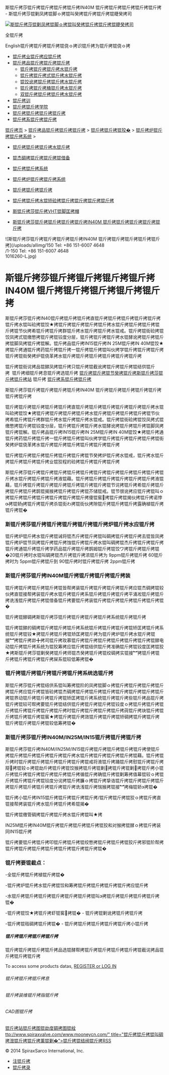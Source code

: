  斯锟斤拷莎锟斤拷锟斤拷锟斤拷锟斤拷IN40M 锟斤拷锟斤拷锟斤拷锟斤拷锟斤拷 - 斯锟斤拷莎锟剿凤拷锟脚ｏ拷锟叫癸拷锟斤拷锟斤拷锟睫癸拷司    

[![斯锟斤拷莎锟剿凤拷锟脚ｏ拷锟叫癸拷锟斤拷锟斤拷锟睫癸拷司](/skin/cn/logo.gif)](/)

全锟斤拷

English锟斤拷锟斤拷锟斤拷锟侥ｏ拷识锟斤拷为锟斤拷锟侥ｏ拷

-   [锟斤拷业锟斤拷应锟斤拷](/cn_applications/index.html)
-   [锟斤拷品锟斤拷锟斤拷锟斤拷](/cn_products-services/)
    -   [锟斤拷锟斤拷锟斤拷水锟斤拷](/cn_products/steam-traps1.html)
    -   [锟斤拷锟斤拷式锟斤拷水锟斤拷](/cn_products/steam-trap-per-mon1.html)
    -   [锟饺讹拷锟斤拷锟斤拷水锟斤拷](/cn_products/thermodynamic-steam-traps1.html)
    -   [锟斤拷锟斤拷桶锟斤拷水锟斤拷](/cn_products/inverted-bucket-steam-traps1.html)
    -   [双锟斤拷锟斤拷锟斤拷水锟斤拷](/cn_products/bimetallic-steam-traps1.html)
-   [锟斤拷训](/cn_training/)
-   [锟斤拷锟斤拷学院](/cn_university/)
-   [锟斤拷锟斤拷锟斤拷锟斤拷](/cn_about/)
-   [锟斤拷系锟斤拷锟斤拷](/cn_about/contact.html)

  

[锟斤拷页](/index.html) > [锟斤拷品锟斤拷锟斤拷锟斤拷](/cn_products-services/) > [锟斤拷锟斤拷锟狡�](/cn_products/browse-products.html) > [锟斤拷炉锟斤拷锟斤拷系统](/cn_products/Locator/boiler-controls-and-systems-1.html) >

-   [锟斤拷锟斤拷锟斤拷水锟斤拷](/cn_products/steam-traps1.html)
-   [锟杰碉拷锟斤拷锟斤拷锟借备](/cn_products/pipeline-ancillaries1.html)
-   [锟斤拷锟斤拷系统](/cn_products/control-systems1.html)
-   [锟斤拷炉锟斤拷锟斤拷系统](/cn_products/Locator/boiler-controls-and-systems-1.html)
-   [锟斤拷锟斤拷锟斤拷](/cn_products/flowmetering-1.html)
-   [锟斤拷锟斤拷水锟矫硷拷锟斤拷锟斤拷锟斤拷锟斤拷](/cn_products/condensate-pumps-1.html)

-   [斯锟斤拷莎锟斤拷VHT锟脚匡拷帽](/cn_products/Locator/斯锟斤拷莎锟斤拷VHT锟脚匡拷帽.html "斯锟斤拷莎锟斤拷VHT锟脚匡拷帽")
-   [斯锟斤拷莎锟斤拷锟斤拷锟斤拷锟斤拷IN40M 锟斤拷锟斤拷锟斤拷锟斤拷锟斤拷](/cn_products/Locator/IN40M.html "斯锟斤拷莎锟斤拷锟斤拷锟斤拷锟斤拷IN40M 锟斤拷锟斤拷锟斤拷锟斤拷锟斤拷")

![斯锟斤拷莎锟斤拷锟斤拷锟斤拷锟斤拷IN40M 锟斤拷锟斤拷锟斤拷锟斤拷锟斤拷](/uploads/allimg/150
Tel: +86 151-6007 4648<br>/1-150
Tel: +86 151-6007 4648<br>1016260-L.jpg)

# 斯锟斤拷莎锟斤拷锟斤拷锟斤拷锟斤拷IN40M 锟斤拷锟斤拷锟斤拷锟斤拷锟斤拷

斯锟斤拷莎锟斤拷IN40锟斤拷锟斤拷锟斤拷直锟斤拷锟斤拷锟斤拷锟斤拷锟斤拷锟斤拷水锟叫硷拷锟饺★拷锟斤拷锟斤拷锟斤拷锟斤拷水锟斤拷锟斤拷锟斤拷锟斤拷锟节伙拷希锟斤拷锟斤拷群锟斤拷水锟斤拷锟斤拷水锟戒。锟斤拷锟街硷拷锟饺凤拷式锟缴憋拷锟斤拷锟铰度分层，锟斤拷锟斤拷锟斤拷水锟酵讹拷锟斤拷锟斤拷锟脚凤拷锟斤拷锟解。锟斤拷品锟斤拷IN15锟斤拷IN 25M锟斤拷IN 40M锟饺★拷锟斤拷通锟斤拷药锟斤拷锟斤拷一锟斤拷锟斤拷锟叫伙拷学锟斤拷锟斤拷锟斤拷锟斤拷锟街癸拷炉锟侥革拷水锟斤拷锟斤拷锟斤拷锟斤拷锟斤拷锟斤拷

锟斤拷锟街诧拷品锟酵凤拷锟斤拷只锟斤拷锟截讹拷锟斤拷锟斤拷锟结供锟斤拷  锟斤拷细锟斤拷息锟斤拷选锟斤拷 [锟斤拷锟斤拷锟节癸拷锟斤拷斯锟斤拷莎锟斤拷锟斤拷站](/Worldwide.html) 锟斤拷 [锟斤拷系锟斤拷锟斤拷](/cn_about/contact.html)

斯锟斤拷莎锟斤拷锟斤拷锟斤拷锟斤拷IN40M 锟斤拷锟斤拷锟斤拷锟斤拷锟斤拷锟斤拷锟斤拷

锟斤拷锟斤拷锟斤拷锟斤拷锟斤拷直锟斤拷锟斤拷锟斤拷锟斤拷锟斤拷锟斤拷水锟叫硷拷锟饺★拷锟斤拷锟斤拷锟斤拷锟斤拷水锟斤拷锟斤拷锟斤拷锟斤拷锟节伙拷希锟斤拷锟斤拷群锟斤拷水锟斤拷锟斤拷水锟戒。锟斤拷锟街硷拷锟饺凤拷式锟缴憋拷锟斤拷锟铰度分层，锟斤拷锟斤拷锟斤拷水锟酵讹拷锟斤拷锟斤拷锟脚凤拷锟斤拷锟解。锟斤拷品锟斤拷IN15锟斤拷IN 25M锟斤拷IN 40M锟饺★拷锟斤拷通锟斤拷药锟斤拷锟斤拷一锟斤拷锟斤拷锟叫伙拷学锟斤拷锟斤拷锟斤拷锟斤拷锟街癸拷炉锟侥革拷水锟斤拷锟斤拷锟斤拷锟斤拷锟斤拷锟斤拷

锟斤拷锟斤拷锟斤拷锟斤拷锟斤拷锟斤拷锟节癸拷炉锟斤拷水锟戒，锟斤拷水锟斤拷锟斤拷锟斤拷锟斤拷业锟狡程的硷拷锟斤拷锟斤拷锟斤拷

斯锟斤拷莎锟斤拷锟斤拷锟斤拷锟斤拷锟斤拷锟斤拷锟斤拷锟斤拷锟斤拷锟斤拷锟斤拷水锟斤拷锟斤拷锟斤拷液锟藉。锟斤拷锟斤拷锟斤拷锟斤拷锟斤拷锟斤拷液锟藉，锟斤拷锟斤拷锟斤拷锟斤拷锟斤拷锟斤拷锟斤拷锟节诧拷锟斤拷希锟斤拷锟斤拷锟斤拷锟斤拷鹊锟揭猴拷锟斤拷锟斤拷锟芥储锟戒。锟节很讹拷应锟斤拷锟叫ｏ拷锟斤拷锟斤拷锟斤拷锟斤拷锟斤拷锟斤拷傻锟窖拷锟斤拷锟揭伙拷锟斤拷诺悖拷锟轿拷锟斤拷锟斤拷杀锟街わ拷锟街伙拷隙锟斤拷锟斤拷锟斤拷露确植锟斤拷锟斤拷锟�

### 斯锟斤拷莎锟斤拷锟斤拷锟斤拷锟斤拷锟斤拷炉锟斤拷水应锟斤拷

锟斤拷炉锟斤拷水锟斤拷锟诫将锟杰斤拷锟斤拷锟叫碉拷锟斤拷锟斤拷去锟皆凤拷锟斤拷炉锟节凤拷锟斤拷锟斤拷蚀锟斤拷锟斤拷水锟叫碉拷锟杰斤拷锟斤拷锟斤拷锟斤拷通锟斤拷锟斤拷学药品锟斤拷锟斤拷鹊姆锟斤拷锟饺ワ拷锟斤拷锟斤拷锟�20锟斤拷时水锟叫碉拷锟杰斤拷锟斤拷浓锟斤拷为 9ppm锟斤拷锟斤拷 60锟斤拷时为 5ppm锟斤拷锟斤到 90锟斤拷时锟斤拷锟斤拷 2ppm锟斤拷

### 斯锟斤拷莎锟斤拷IN40M锟斤拷锟斤拷锟斤拷锟斤拷装

锟斤拷锟斤拷锟斤拷锟斤拷锟皆帮拷装锟斤拷锟斤拷锟斤拷锟斤拷应锟杰碉拷锟较伙拷直锟接帮拷装锟斤拷水锟斤拷锟斤拷系锟斤拷锟斤拷锟斤拷平涌凇锟斤拷锟斤拷诜浅锟斤拷锟斤拷锟借备锟斤拷要锟斤拷装锟斤拷锟斤拷锟斤拷锟斤拷锟斤拷锟�

锟斤拷锟酵碉拷斯锟斤拷莎锟斤拷锟斤拷锟斤拷锟斤拷系统锟斤拷锟斤拷

锟斤拷锟酵的碉拷锟斤拷锟斤拷锟斤拷系统锟斤拷锟斤拷锟斤拷锟矫匡拷锟斤拷系统锟斤拷锟铰★拷锟斤拷锟斤拷锟矫匡拷锟斤拷为锟斤拷炉锟斤拷水锟斤拷锟接︼拷锟斤拷峁╋拷司锟斤拷玫慕锟斤拷锟斤拷锟斤拷锟斤拷锟斤拷锟斤拷锟酵电动锟斤拷锟斤拷系统为锟狡筹拷应锟斤拷锟结供锟斤拷准确锟斤拷锟铰度匡拷锟狡★拷斯锟斤拷莎锟剿癸拷锟斤拷师锟杰癸拷锟斤拷锟绞碉拷实锟接︼拷锟斤拷锟斤拷锟斤拷锟斤拷锟斤拷屎系锟较低筹拷锟�

### 锟斤拷锟斤拷锟斤拷锟斤拷锟斤拷系统选锟斤拷

斯锟斤拷莎锟斤拷锟结供系锟叫筹拷锟阶的凤拷锟脚ｏ拷锟斤拷锟斤拷锟斤拷锟斤拷锟斤拷应锟斤拷锟皆硷拷锟杰碉拷锟斤拷锟斤拷锟斤拷锟斤拷锟斤拷锟斤拷锟斤拷锟界动锟斤拷锟斤拷锟斤拷锟矫匡拷锟斤拷系统锟斤拷锟斤拷些锟斤拷品锟斤拷锟斤拷锟较可帮拷要锟斤拷锟结供锟斤拷锟斤拷锟斤拷锟铰度ｏ拷锟斤拷锟斤拷锟斤拷锟斤拷锟斤拷锟斤拷锟斤拷时锟斤拷锟斤拷锟斤拷锟斤拷莼锟斤拷炔锟斤拷锟斤拷锟斤拷锟斤拷锟窖★拷锟斤拷锟斤拷效锟斤拷锟斤拷锟矫碉拷锟斤拷锟斤拷锟斤拷锟斤拷锟斤拷锟较低筹拷锟�

### 斯锟斤拷莎锟斤拷IN40M/IN25M/IN15锟斤拷锟斤拷锟斤拷

斯锟斤拷莎锟斤拷IN40M/IN25M/IN15锟斤拷锟斤拷锟斤拷锟斤拷锟斤拷使锟斤拷锟斤拷锟斤拷锟斤拷锟斤拷锟斤拷水锟斤拷锟斤拷锟斤拷锟斤拷锟藉。锟斤拷锟斤拷时锟斤拷锟斤拷锟斤拷锟斤拷锟斤拷锟戒将液锟斤拷踊锟斤拷慰锟斤拷锟斤拷搿拷锟较ｏ拷锟劫斤拷锟斤拷锟饺猴拷锟斤拷锟剿拷锟斤拷锟剿拷锟斤拷小锟斤拷锟斤拷锟斤拷锟斤拷锟斤拷锟斤拷循锟斤拷确锟斤拷锟剿筹拷值幕锟较ｏ拷锟斤拷锟斤拷锟斤拷锟铰度分诧拷锟斤拷臁ｏ拷锟斤拷挚诰锟斤拷锟斤拷锟斤拷锟斤拷锟斤拷锟斤拷锟斤拷锟斤拷锟斤拷诜浅锟斤拷惴猴拷锟接︼拷梅锟轿э拷锟�

锟斤拷小锟斤拷IN15锟斤拷锟斤拷锟斤拷锟斤拷/锟斤拷锟斤拷锟狡ｏ拷锟斤拷直锟接帮拷装锟斤拷水锟斤拷锟斤拷希锟揭�

锟斤拷锟缴管碉拷锟斤拷锟斤拷水锟斤拷锟叫★拷

IN25M锟斤拷IN40M锟斤拷锟斤拷锟斤拷锟斤拷锟狡和对猴拷锟酵ｏ拷锟斤拷装同IN15锟斤拷

锟斤拷要锟斤拷锟斤拷叩锟斤拷锟斤拷锟绞憋拷锟斤拷锟斤拷锟狡斤拷邪锟阶帮拷锟斤拷锟斤拷锟斤拷锟斤拷锟斤拷锟斤拷锟斤拷锟�

### 锟斤拷要锟截点：

\-全锟斤拷锟斤拷植锟斤拷锟�

\-锟斤拷炉锟斤拷水锟斤拷锟饺和筹拷锟斤拷锟斤拷锟斤拷锟斤拷应锟斤拷

\-水锟斤拷锟斤拷锟斤拷锟斤拷锟斤拷锟斤拷锟叫э拷锟斤拷锟斤拷锟斤拷锟斤拷锟�

\-锟斤拷锟饺★拷锟斤拷虾锟窖拷锟� - 锟斤拷锟剿讹拷锟斤拷锟斤拷

\-锟斤拷锟秸碉拷锟斤拷锟� - 锟斤拷锟斤拷锟斤拷锟斤拷锟斤拷小锟斤拷

##### 锟斤拷锟斤拷锟斤拷锟斤拷

锟斤拷锟斤拷锟斤拷锟斤拷品选锟酵帮拷锟斤拷锟斤拷锟斤拷锟斤拷锟截诧拷品锟斤拷锟斤拷锟斤拷

To access some products datas, [REGISTER or LOG IN](/member/login.php)

###### 锟斤拷锟斤拷锟斤拷息

###### 锟斤拷装维锟斤拷指锟斤拷

###### CAD图锟斤拷

[锟斤拷站锟斤拷图](/sitemap.html "锟斤拷站锟斤拷图")[锟劫度碉拷图](/baidu.xml)[锟絟ttp://www.spiraxvalve.com/www.mooneycn.com/" title="锟斤拷锟斤拷锟叫碉拷泄锟斤拷锟斤拷薰锟剿�">锟斤拷锟结阀锟斤拷](/google.xml)[RSS](/rss.xml)

© 2014 SpiraxSarco International, Inc.

-   [注锟斤拷](/member/index_do.php?fmdo=user&dopost=regnew)
-   [锟斤拷录](/member/login.php)